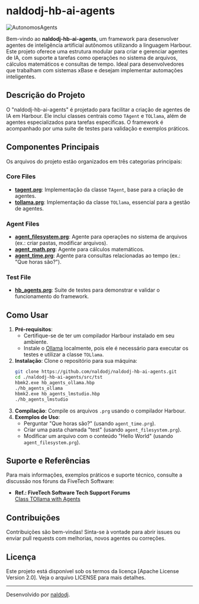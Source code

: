 # naldodj-hb-ai-agents

![AutonomosAgents](https://github.com/user-attachments/assets/53ff7ee2-fbb5-48ca-8c0f-2d7150281fe3)

Bem-vindo ao **naldodj-hb-ai-agents**, um framework para desenvolver agentes de inteligência artificial autônomos utilizando a linguagem Harbour. Este projeto oferece uma estrutura modular para criar e gerenciar agentes de IA, com suporte a tarefas como operações no sistema de arquivos, cálculos matemáticos e consultas de tempo. Ideal para desenvolvedores que trabalham com sistemas xBase e desejam implementar automações inteligentes.

## Descrição do Projeto

O "naldodj-hb-ai-agents" é projetado para facilitar a criação de agentes de IA em Harbour. Ele inclui classes centrais como `TAgent` e `TOLlama`, além de agentes especializados para tarefas específicas. O framework é acompanhado por uma suite de testes para validação e exemplos práticos.

## Componentes Principais

Os arquivos do projeto estão organizados em três categorias principais:

### Core Files
- **[tagent.prg](https://github.com/naldodj/naldodj-hb-ai-agents/blob/main/src/core/tagent.prg)**: Implementação da classe `TAgent`, base para a criação de agentes.
- **[tollama.prg](https://github.com/naldodj/naldodj-hb-ai-agents/blob/main/src/core/tollama.prg)**: Implementação da classe `TOLlama`, essencial para a gestão de agentes.

### Agent Files
- **[agent_filesystem.prg](https://github.com/naldodj/naldodj-hb-ai-agents/blob/main/src/agents/agent_filesystem.prg)**: Agente para operações no sistema de arquivos (ex.: criar pastas, modificar arquivos).
- **[agent_math.prg](https://github.com/naldodj/naldodj-hb-ai-agents/blob/main/src/agents/agent_math.prg)**: Agente para cálculos matemáticos.
- **[agent_time.prg](https://github.com/naldodj/naldodj-hb-ai-agents/blob/main/src/agents/agent_time.prg)**: Agente para consultas relacionadas ao tempo (ex.: "Que horas são?").

### Test File
- **[hb_agents.prg](https://github.com/naldodj/naldodj-hb-ai-agents/blob/main/src/tst/hb_agents.prg)**: Suite de testes para demonstrar e validar o funcionamento do framework.

## Como Usar

1. **Pré-requisitos**:
   - Certifique-se de ter um compilador Harbour instalado em seu ambiente.
   - Instale o [Ollama](https://ollama.ai/) localmente, pois ele é necessário para executar os testes e utilizar a classe `TOLlama`.
2. **Instalação**: Clone o repositório para sua máquina:
   ```bash
   git clone https://github.com/naldodj/naldodj-hb-ai-agents.git
   cd ./naldodj-hb-ai-agents/src/tst
   hbmk2.exe hb_agents_ollama.hbp
   ./hb_agents_ollama
   hbmk2.exe hb_agents_lmstudio.hbp
   ./hb_agents_lmstudio
   ```
3. **Compilação**: Compile os arquivos `.prg` usando o compilador Harbour.
4. **Exemplos de Uso**:
   - Perguntar "Que horas são?" (usando `agent_time.prg`).
   - Criar uma pasta chamada "test" (usando `agent_filesystem.prg`).
   - Modificar um arquivo com o conteúdo "Hello World" (usando `agent_filesystem.prg`).

## Suporte e Referências

Para mais informações, exemplos práticos e suporte técnico, consulte a discussão nos fóruns da FiveTech Software:
- **Ref.: FiveTech Software Tech Support Forums**  
  [Class TOllama with Agents](https://forums.fivetechsupport.com/viewtopic.php?t=45590&fbclid=IwY2xjawJabspleHRuA2FlbQIxMQABHfr9ZnmiZDE_sf1ZHzer4gx9RbwfpOb1xNSCqMlZuCmoEf4erO3UrABH9g_aem_IritY9uodOibezq_rQ8i1g)

## Contribuições

Contribuições são bem-vindas! Sinta-se à vontade para abrir issues ou enviar pull requests com melhorias, novos agentes ou correções.

## Licença

Este projeto está disponível sob os termos da licença [Apache License Version 2.0]. Veja o arquivo LICENSE para mais detalhes.

---

Desenvolvido por [naldodj](https://github.com/naldodj).
